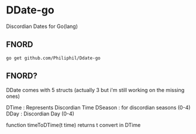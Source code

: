 # DDate-go

Discordian Dates for Go(lang)

## FNORD
```go get github.com/Philiphil/Ddate-go```


## FNORD?
DDate comes with 5 structs (actually 3 but i'm still working on the missing ones)

DTime : Represents Discordian Time
DSeason : for discordian seasons (0-4)
DDay : Discordian Day (0-4)

function timeToDTime(t time) returns t convert in DTime

